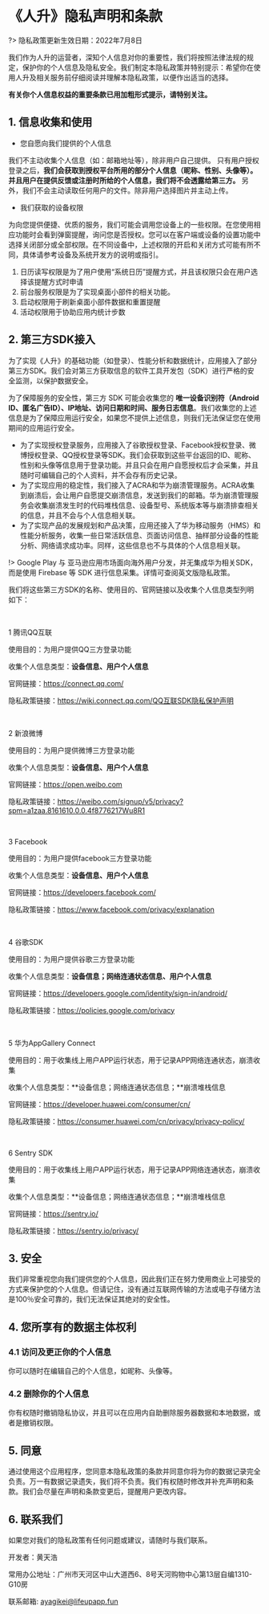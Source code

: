 # 《人升》隐私声明和条款

?> 隐私政策更新生效日期：2022年7月8日

我们作为人升的运营者，深知个人信息对你的重要性，我们将按照法律法规的规定，保护你的个人信息及隐私安全。我们制定本隐私政策并特别提示：希望你在使用人升及相关服务前仔细阅读并理解本隐私政策，以便作出适当的选择。

**有关你个人信息权益的重要条款已用加粗形式提示，请特别关注。**

## 1. 信息收集和使用

- 您自愿向我们提供的个人信息

我们不主动收集个人信息（如：邮箱地址等），除非用户自己提供。
只有用户授权登录之后，**我们会获取到授权平台所用的部分个人信息（昵称、性别、头像等）。并且用户在提供反馈或注册时所给的个人信息，我们将不会透露给第三方。**
另外，我们不会主动读取任何用户的文件。除非用户选择图片并主动上传。

- 我们获取的设备权限

为向您提供便捷、优质的服务，我们可能会调用您设备上的一些权限。在您使用相应功能时会看到弹窗提醒，询问您是否授权。您可以在客户端或设备的设置功能中选择关闭部分或全部权限。在不同设备中，上述权限的开启和关闭方式可能有所不同，具体请参考设备及系统开发方的说明或指引。

1. 日历读写权限是为了用户使用“系统日历”提醒方式，并且该权限只会在用户选择该提醒方式时申请
2. 前台服务权限是为了实现桌面小部件的相关功能。
3. 启动权限用于刷新桌面小部件数据和重置提醒
4. 活动权限用于协助应用内统计步数


## 2. 第三方SDK接入

为了实现《人升》的基础功能（如登录）、性能分析和数据统计，应用接入了部分第三方SDK。我们会对第三方获取信息的软件工具开发包（SDK）进行严格的安全监测，以保护数据安全。

为了保障服务的安全性，第三方 SDK 可能会收集您的 **唯一设备识别符（Android ID、匿名广告ID）、IP地址、访问日期和时间、服务日志信息**。我们收集您的上述信息是为了保障应用运行安全，如果您不提供上述信息，则我们无法保证您在使用期间的应用运行安全。

- 为了实现授权登录服务，应用接入了谷歌授权登录、Facebook授权登录、微博授权登录、QQ授权登录等SDK。我们会获取到这些平台返回的ID、昵称、性别和头像等信息用于登录功能。并且只会在用户自愿授权后才会采集，并且随时可编辑自己的个人资料，并不会存有历史记录。
- 为了实现应用的稳定性，我们接入了ACRA和华为崩溃管理服务。ACRA收集到崩溃后，会让用户自愿提交崩溃信息，发送到我们的邮箱。华为崩溃管理服务会收集崩溃发生时的代码堆栈信息、设备型号、系统版本等与崩溃排查相关的信息，并且不会与个人信息相关联。
- 为了实现产品的发展规划和产品决策，应用还接入了华为移动服务（HMS）和性能分析服务，收集一些日常活跃信息、页面访问信息、抽样部分设备的性能分析、网络请求成功率。同样，这些信息也不与具体的个人信息相关联。

!> Google Play 与 亚马逊应用市场面向海外用户分发，并无集成华为相关SDK，而是使用 Firebase 等 SDK 进行信息采集。详情可查阅英文版隐私政策。

我们将这些第三方SDK的名称、使用目的、官网链接以及收集个人信息类型列明如下：

<br />

1 腾讯QQ互联

使用目的：为用户提供QQ三方登录功能

收集个人信息类型：**设备信息、用户个人信息**

官网链接：https://connect.qq.com/

隐私政策链接：https://wiki.connect.qq.com/QQ互联SDK隐私保护声明

<br />

2 新浪微博

使用目的：为用户提供微博三方登录功能

收集个人信息类型：**设备信息、用户个人信息**

官网链接：https://open.weibo.com

隐私政策链接：https://weibo.com/signup/v5/privacy?spm=a1zaa.8161610.0.0.4f8776217Wu8R1

<br />

3 Facebook

使用目的：为用户提供facebook三方登录功能

收集个人信息类型：**设备信息、用户个人信息**

官网链接：https://developers.facebook.com/

隐私政策链接：https://www.facebook.com/privacy/explanation

<br />

4 谷歌SDK

使用目的：为用户提供谷歌三方登录功能

收集个人信息类型：**设备信息；网络连通状态信息、用户个人信息**

官网链接：https://developers.google.com/identity/sign-in/android/

隐私政策链接：https://policies.google.com/privacy

<br />

5 华为AppGallery Connect

使用目的：用于收集线上用户APP运行状态，用于记录APP网络连通状态，崩溃收集

收集个人信息类型：**设备信息；网络连通状态信息；**崩溃堆栈信息

官网链接：https://developer.huawei.com/consumer/cn/

隐私政策链接：https://consumer.huawei.com/cn/privacy/privacy-policy/

<br />

6 Sentry SDK

使用目的：用于收集线上用户APP运行状态，用于记录APP网络连通状态，崩溃收集

收集个人信息类型：**设备信息；网络连通状态信息；**崩溃堆栈信息

官网链接：https://sentry.io/

隐私政策链接：https://sentry.io/privacy/

## 3. 安全

我们非常重视您向我们提供您的个人信息，因此我们正在努力使用商业上可接受的方式来保护您的个人信息。但请记住，没有通过互联网传输的方法或电子存储方法是100％安全可靠的，我们无法保证其绝对的安全性。


## 4. 您所享有的数据主体权利

### 4.1 访问及更正你的个人信息

你可以随时在编辑自己的个人信息，如昵称、头像等。

### 4.2 删除你的个人信息

你有权随时撤销隐私协议，并且可以在应用内自助删除服务器数据和本地数据，或者是撤销权限。


## 5. 同意

通过使用这个应用程序，您同意本隐私政策的条款并同意你将为你的数据记录完全负责。万一有数据记录遗失，我们将不负责。我们有权随时修改并补充声明和条款。我们会尽量在声明和条款变更后，提醒用户更改内容。


## 6. 联系我们

如果您对我们的隐私政策有任何问题或建议，请随时与我们联系。

开发者：黄天浩

常用办公地址：广州市天河区中山大道西6、8号天河购物中心第13层自编1310-G10房

联系邮箱: ayagikei@lifeupapp.fun